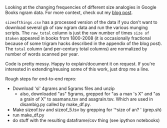 Looking at the changing frequencies of different size analogies in Google Books ngram data. For more context, check out my [blog post](http://colinmorris.github.io/blog/size-of-things).

`sizeofthings.csv` has a processed version of the data if you don't want to download several gb of raw ngram data and run the various munging scripts. The `raw_total` column is just the raw number of times `size of $token` appeared in books from 1800-2008 (it is occasionally fractional because of some trigram hacks described in the appendix of the blog post). The `total` column (and per-century total columns) are normalized by number of words scanned per year.

Code is pretty messy. Happy to explain/document it on request. If you're interested in extending/reusing some of this work, just drop me a line.

Rough steps for end-to-end repro:

- Download 'si' 4grams and 5grams files and unzip
  - also, downloaded "as" 5grams, grepped for "as a man 's X" and "as a grain of X" to asamans.tsv and asagrain.tsv. Which are used in disambig.py called by make_df.py. 
- Make sizeof.tsv and sizeof_5.tsv by grepping for '^size of an\? ' (grep.sh)
- run make_df.py
- do stuff with the resulting dataframe/csv thing (see ipython notebooks)



